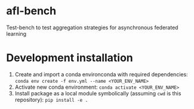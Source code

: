 # afl-bench
Test-bench to test aggregation strategies for asynchronous federated learning

# Development installation
1. Create and import a conda environconda with required dependencies: `conda env create -f env.yml --name <YOUR_ENV_NAME>`
2. Activate new conda environment: `conda activate <YOUR_ENV_NAME>`
3. Install package as a local module symbolically (assuming `cwd` is this repository): `pip install -e .`